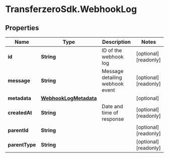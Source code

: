 # TransferzeroSdk.WebhookLog

## Properties

Name | Type | Description | Notes
------------ | ------------- | ------------- | -------------
**id** | **String** | ID of the webhook log | [optional] [readonly] 
**message** | **String** | Message detailing webhook event | [optional] [readonly] 
**metadata** | [**WebhookLogMetadata**](WebhookLogMetadata.md) |  | [optional] 
**createdAt** | **String** | Date and time of response | [optional] [readonly] 
**parentId** | **String** |  | [optional] [readonly] 
**parentType** | **String** |  | [optional] [readonly] 


